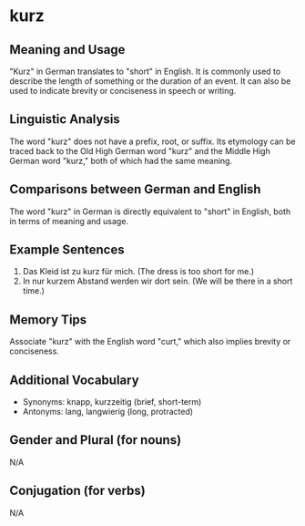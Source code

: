 # kurz
## Meaning and Usage
"Kurz" in German translates to "short" in English. It is commonly used to describe the length of something or the duration of an event. It can also be used to indicate brevity or conciseness in speech or writing.

## Linguistic Analysis
The word "kurz" does not have a prefix, root, or suffix. Its etymology can be traced back to the Old High German word "kurz" and the Middle High German word "kurz," both of which had the same meaning.

## Comparisons between German and English
The word "kurz" in German is directly equivalent to "short" in English, both in terms of meaning and usage.

## Example Sentences
1. Das Kleid ist zu kurz für mich. (The dress is too short for me.)
2. In nur kurzem Abstand werden wir dort sein. (We will be there in a short time.)

## Memory Tips
Associate "kurz" with the English word "curt," which also implies brevity or conciseness.

## Additional Vocabulary
- Synonyms: knapp, kurzzeitig  (brief, short-term)
- Antonyms: lang, langwierig (long, protracted)

## Gender and Plural (for nouns)
N/A

## Conjugation (for verbs)
N/A